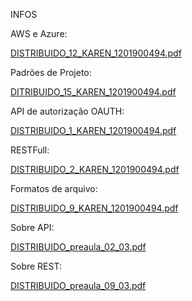 INFOS

AWS e Azure:

[DISTRIBUIDO_12_KAREN_1201900494.pdf](https://github.com/karendiz/DesenvCompDist/blob/main/Trabalhos/DISTRIBUIDO_12_KAREN_1201900494.pdf)

Padrões de Projeto:

[DITRIBUIDO_15_KAREN_1201900494.pdf](https://github.com/karendiz/DesenvCompDist/blob/main/Trabalhos/DISTRIBUIDO_15_KAREN_1201900494.pdf)

API de autorização OAUTH:

[DISTRIBUIDO_1_KAREN_1201900494.pdf](https://github.com/karendiz/DesenvCompDist/blob/main/Trabalhos/DISTRIBUIDO_1_KAREN_1201900494.pdf)

RESTFull:

[DISTRIBUIDO_2_KAREN_1201900494.pdf](https://github.com/karendiz/DesenvCompDist/blob/main/Trabalhos/DISTRIBUIDO_2_KAREN_1201900494.pdf)

Formatos de arquivo:

[DISTRIBUIDO_9_KAREN_1201900494.pdf](https://github.com/karendiz/DesenvCompDist/blob/main/Trabalhos/DISTRIBUIDO_9_KAREN_1201900494.pdf)

Sobre API:

[DISTRIBUIDO_preaula_02_03.pdf](https://github.com/karendiz/DesenvCompDist/blob/main/Trabalhos/DISTRIBUIDO_preaula_02_03.pdf)

Sobre REST:

[DISTRIBUIDO_preaula_09_03.pdf](https://github.com/karendiz/DesenvCompDist/blob/main/Trabalhos/DISTRIBUIDO_preaula_09_03.pdf)